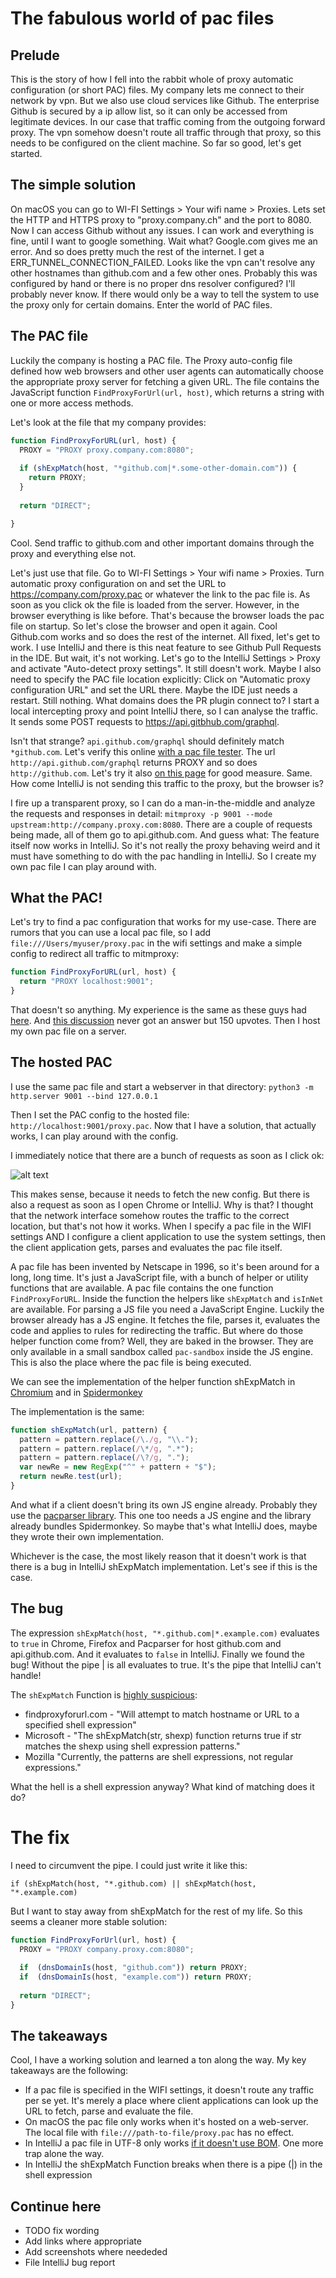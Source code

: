 # The fabulous world of pac files

## Prelude

This is the story of how I fell into the rabbit whole of proxy automatic configuration (or short PAC) files. My company lets me connect to their network by vpn. But we also use cloud services like Github. The enterprise Github is secured by a ip allow list, so it can only be accessed from legitimate devices. In our case that traffic coming from the outgoing forward proxy. The vpn somehow doesn't route all traffic through that proxy, so this needs to be configured on the client machine. So far so good, let's get started.

## The simple solution

On macOS you can go to WI-FI Settings > Your wifi name > Proxies. Lets set the HTTP and HTTPS proxy to "proxy.company.ch" and the port to 8080. Now I can access Github without any issues. I can work and everything is fine, until I want to google something. Wait what? Google.com gives me an error. And so does pretty much the rest of the internet. I get a ERR_TUNNEL_CONNECTION_FAILED. Looks like the vpn can't resolve any other hostnames than github.com and a few other ones. Probably this was configured by hand or there is no proper dns resolver configured? I'll probably never know. If there would only be a way to tell the system to use the proxy only for certain domains. Enter the world of PAC files.

## The PAC file

Luckily the company is hosting a PAC file. The Proxy auto-config file defined how web browsers and other user agents can automatically choose the appropriate proxy server for fetching a given URL. The file contains the JavaScript function `FindProxyForUrl(url, host)`, which returns a string with one or more access methods.

Let's look at the file that my company provides:

```js
function FindProxyForURL(url, host) {
  PROXY = "PROXY proxy.company.com:8080";
  
  if (shExpMatch(host, "*github.com|*.some-other-domain.com")) {
    return PROXY;
  }
  
  return "DIRECT";

}
```

Cool. Send traffic to github.com and other important domains through the proxy and everything else not.

Let's just use that file. Go to WI-FI Settings > Your wifi name > Proxies. Turn automatic proxy configuration on and set the URL to https://company.com/proxy.pac or whatever the link to the pac file is. As soon as you click ok the file is loaded from the server. However, in the browser everything is like before. That's because the browser loads the pac file on startup. So let's close the browser and open it again. Cool Github.com works and so does the rest of the internet. All fixed, let's get to work. I use IntelliJ and there is this neat feature to see Github Pull Requests in the IDE. But wait, it's not working. Let's go to the IntelliJ Settings > Proxy and activate "Auto-detect proxy settings". It still doesn't work. Maybe I also need to specify the PAC file location explicitly: Click on "Automatic proxy configuration URL" and set the URL there. Maybe the IDE just needs a restart. Still nothing. What domains does the PR plugin connect to? I start a local intercepting proxy and point IntelliJ there, so I can analyse the traffic. It sends some POST requests to https://api.gitbhub.com/graphql.

Isn't that strange? `api.github.com/graphql` should definitely match `*github.com`. Let's verify this online [with a pac file tester](https://thorsen.pm/proxyforurl). The url `http://api.github.com/graphql` returns PROXY and so does `http://github.com`. Let's try it also [on this page](https://pactester.online/) for good measure. Same. How come IntelliJ is not sending this traffic to the proxy, but the browser is?

I fire up a transparent proxy, so I can do a man-in-the-middle and analyze the requests and responses in detail: `mitmproxy -p 9001 --mode upstream:http://company.proxy.com:8080`. There are a couple of requests being made, all of them go to api.github.com. And guess what: The feature itself now works in IntelliJ. So it's not really the proxy behaving weird and it must have something to do with the pac handling in IntelliJ. So I create my own pac file I can play around with.

## What the PAC!

Let's try to find a pac configuration that works for my use-case. There are rumors that you can use a local pac file, so I add `file:///Users/myuser/proxy.pac` in the wifi settings and make a simple config to redirect all traffic to mitmproxy:

```js
function FindProxyForURL(url, host) {
  return "PROXY localhost:9001";
}
```

That doesn't so anything. My experience is the same as these guys had [here](https://serverfault.com/questions/957519/why-does-file-users-username-library-proxy-pac-not-work-in-macos). And [this discussion](https://discussions.apple.com/thread/251395256?sortBy=rank) never got an answer but 150 upvotes. Then I host my own pac file on a server.

## The hosted PAC

I use the same pac file and start a webserver in that directory: `python3 -m http.server 9001 --bind 127.0.0.1`

Then I set the PAC config to the hosted file: `http://localhost:9001/proxy.pac`. Now that I have a solution, that actually works, I can play around with the config.

I immediately notice that there are a bunch of requests as soon as I click ok:

![alt text](images/initial.png)

This makes sense, because it needs to fetch the new config. But there is also a request as soon as I open Chrome or IntelliJ. Why is that? I thought that the network interface somehow routes the traffic to the correct location, but that's not how it works. When I specify a pac file in the WIFI settings AND I configure a client application to use the system settings, then the client application gets, parses and evaluates the pac file itself.

A pac file has been invented by Netscape in 1996, so it's been around for a long, long time. It's just a JavaScript file, with a bunch of helper or utility functions that are available. A pac file contains the one function `FindProxyForURL`. Inside the function the helpers like `shExpMatch` and `isInNet` are available. For parsing a JS file you need a JavaScript Engine. Luckily the browser already has a JS engine. It fetches the file, parses it, evaluates the code and applies to rules for redirecting the traffic. But where do those helper function come from? Well, they are baked in the browser. They are only available in a small sandbox called `pac-sandbox` inside the JS engine. This is also the place where the pac file is being executed.

We can see the implementation of the helper function shExpMatch in [Chromium](https://chromium.googlesource.com/chromium/src/+/refs/heads/main/services/proxy_resolver/pac_js_library.h#116) and in [Spidermonkey](https://searchfox.org/mozilla-central/source/netwerk/base/ascii_pac_utils.js#72)

The implementation is the same:

```js
function shExpMatch(url, pattern) {
  pattern = pattern.replace(/\./g, "\\.");
  pattern = pattern.replace(/\*/g, ".*");
  pattern = pattern.replace(/\?/g, ".");
  var newRe = new RegExp("^" + pattern + "$");
  return newRe.test(url);
}
```

And what if a client doesn't bring its own JS engine already. Probably they use the [pacparser library](https://github.com/manugarg/pacparser). This one too needs a JS engine and the library already bundles Spidermonkey. So maybe that's what IntelliJ does, maybe they wrote their own implementation.

Whichever is the case, the most likely reason that it doesn't work is that there is a bug in IntelliJ shExpMatch implementation. Let's see if this is the case.

## The bug

The expression `shExpMatch(host, "*.github.com|*.example.com)` evaluates to `true` in Chrome, Firefox and Pacparser for host github.com and api.github.com. And it evaluates to `false` in IntelliJ. Finally we found the bug! Without the pipe | is all evaluates to true. It's the pipe that IntelliJ can't handle!

The `shExpMatch` Function is [highly suspicious](https://stackoverflow.com/questions/36362748/exactly-what-kind-of-matching-does-shexpmatch-do):

- findproxyforurl.com - "Will attempt to match hostname or URL to a specified shell expression"
- Microsoft - "The shExpMatch(str, shexp) function returns true if str matches the shexp using shell expression patterns."
- Mozilla "Currently, the patterns are shell expressions, not regular expressions."

What the hell is a shell expression anyway? What kind of matching does it do?

# The fix

I need to circumvent the pipe. I could just write it like this:

`if (shExpMatch(host, "*.github.com) || shExpMatch(host, "*.example.com)`

But I want to stay away from shExpMatch for the rest of my life. So this seems a cleaner more stable solution:

```js
function FindProxyForUrl(url, host) {
  PROXY = "PROXY company.proxy.com:8080";
  
  if  (dnsDomainIs(host, "github.com")) return PROXY;
  if  (dnsDomainIs(host, "example.com")) return PROXY;
  
  return "DIRECT";
}
```

## The takeaways

Cool, I have a working solution and learned a ton along the way. My key takeaways are the following:

- If a pac file is specified in the WIFI settings, it doesn't route any traffic per se yet. It's merely a place where client applications can look up the URL to fetch, parse and evaluate the file.
- On macOS the pac file only works when it's hosted on a web-server. The local file with `file:///path-to-file/proxy.pac` has no effect.
- In IntelliJ a pac file in UTF-8 only works [if it doesn't use BOM](https://www.jetbrains.com/help/idea/settings-http-proxy.html). One more trap alone the way.
- In IntelliJ the shExpMatch Function breaks when there is a pipe (|) in the shell expression

## Continue here

- TODO  fix wording
- Add links where appropriate
- Add screenshots where neededed
- File IntelliJ bug report








